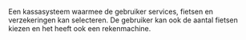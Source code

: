 Een kassasysteem waarmee de gebruiker services, fietsen en verzekeringen kan selecteren. De gebruiker kan ook de aantal fietsen kiezen en het heeft ook een rekenmachine.
